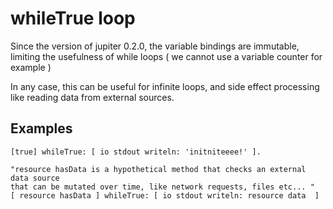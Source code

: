 # whileTrue loop

Since the version of jupiter 0.2.0, the variable bindings are immutable,
limiting the usefulness of while loops ( we cannot use a variable counter
for example )

In any case, this can be useful for infinite loops, and side effect processing
like reading data from external sources.

## Examples
```smalltalk
[true] whileTrue: [ io stdout writeln: 'initniteeee!' ].

"resource hasData is a hypothetical method that checks an external data source
that can be mutated over time, like network requests, files etc... "
[ resource hasData ] whileTrue: [ io stdout writeln: resource data  ]

```

